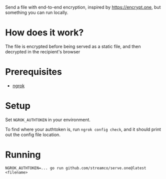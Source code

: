 Send a file with end-to-end encryption, inspired by https://encrypt.one, but something you can run locally.

# How does it work?

The file is encrypted before being served as a static file, and then decrypted in the recipient's browser

# Prerequisites

- [ngrok](https://ngrok.com/)

# Setup

Set `NGROK_AUTHTOKEN` in your environment.

To find where your authtoken is, run `ngrok config check`, and it should print out the config file location.

# Running

	NGROK_AUTHTOKEN=... go run github.com/streamco/serve.one@latest <filename>
